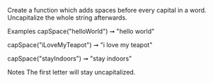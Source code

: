Create a function which adds spaces before every capital in a word. Uncapitalize the whole string afterwards.

Examples
capSpace("helloWorld") ➞ "hello world"

capSpace("iLoveMyTeapot") ➞ "i love my teapot"

capSpace("stayIndoors") ➞ "stay indoors"

Notes
The first letter will stay uncapitalized.